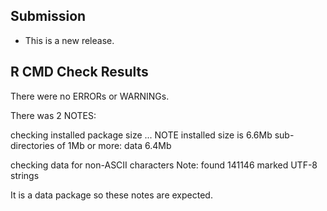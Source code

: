 ## Submission

* This is a new release.

## R CMD Check Results

There were no ERRORs or WARNINGs. 

There was 2 NOTES:

checking installed package size ... NOTE
installed size is  6.6Mb
sub-directories of 1Mb or more:
  data   6.4Mb

checking data for non-ASCII characters
Note: found 141146 marked UTF-8 strings

It is a data package so these notes are expected.

